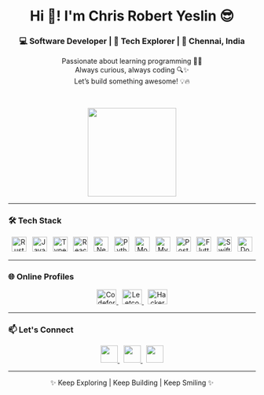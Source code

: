 <h1 align="center">Hi 👋! I'm Chris Robert Yeslin 😎</h1>

<h3 align="center">💻 Software Developer | 🚀 Tech Explorer | 📍 Chennai, India</h3>

<p align="center">  
  Passionate about learning programming 👨‍💻<br>
  Always curious, always coding 🔍✨<br>
  Let’s build something awesome! 💡🔥  
</p>

<br/>

<p align="center">
  <img src="https://media.giphy.com/media/v1.Y2lkPWVjZjA1ZTQ3ZXdubXZtMmxhbnVnNGEybHYyd3JxNnF6M2I1enRja25hZDFkOTA4bCZlcD12MV9naWZzX3NlYXJjaCZjdD1n/UlexC9HXTiNz2/giphy.gif" height="180" />
</p>

---

### 🛠️ Tech Stack

<p align="center">
  <img src="https://cdn.jsdelivr.net/gh/devicons/devicon/icons/rust/rust-original.svg" height="30" alt="Rust" />
  &nbsp;
  <img src="https://cdn.jsdelivr.net/gh/devicons/devicon/icons/javascript/javascript-original.svg" height="30" alt="JavaScript" />
  &nbsp;
  <img src="https://cdn.jsdelivr.net/gh/devicons/devicon/icons/typescript/typescript-original.svg" height="30" alt="TypeScript" />
  &nbsp;
  <img src="https://cdn.jsdelivr.net/gh/devicons/devicon/icons/react/react-original.svg" height="30" alt="React" />
  &nbsp;
  <img src="https://cdn.jsdelivr.net/gh/devicons/devicon/icons/nextjs/nextjs-original.svg" height="30" alt="Next.js" />
  &nbsp;
  <img src="https://cdn.jsdelivr.net/gh/devicons/devicon/icons/python/python-original.svg" height="30" alt="Python" />
  &nbsp;
  <img src="https://cdn.jsdelivr.net/gh/devicons/devicon/icons/mongodb/mongodb-original.svg" height="30" alt="MongoDB" />
  &nbsp;
  <img src="https://cdn.jsdelivr.net/gh/devicons/devicon/icons/mysql/mysql-original.svg" height="30" alt="MySQL" />
  &nbsp;
  <img src="https://cdn.jsdelivr.net/gh/devicons/devicon/icons/postgresql/postgresql-original.svg" height="30" alt="PostgreSQL" />
  &nbsp;
  <img src="https://cdn.jsdelivr.net/gh/devicons/devicon/icons/flutter/flutter-original.svg" height="30" alt="Flutter" />
  &nbsp;
  <img src="https://cdn.jsdelivr.net/gh/devicons/devicon/icons/swift/swift-original.svg" height="30" alt="Swift" />
  &nbsp;
  <img src="https://cdn.jsdelivr.net/gh/devicons/devicon/icons/docker/docker-original.svg" height="30" alt="Docker" />
</p>

---

### 🌐 Online Profiles

<p align="center">
  <a href="https://codeforces.com/profile/chris_robert" target="_blank">
    <img src="https://raw.githubusercontent.com/rahuldkjain/github-profile-readme-generator/master/src/images/icons/Social/codeforces.svg" height="30" width="40" alt="Codeforces" />
  </a>
  &nbsp;
  <a href="https://www.leetcode.com/chris_robert_yeslin" target="_blank">
    <img src="https://raw.githubusercontent.com/rahuldkjain/github-profile-readme-generator/master/src/images/icons/Social/leet-code.svg" height="30" width="40" alt="Leetcode" />
  </a>
  &nbsp;
  <a href="https://www.hackerearth.com/@robertchemsit201" target="_blank">
    <img src="https://raw.githubusercontent.com/rahuldkjain/github-profile-readme-generator/master/src/images/icons/Social/hackerearth.svg" height="30" width="40" alt="HackerEarth" />
  </a>
</p>

---

### 📫 Let's Connect

<p align="center">
  <a href="mailto:robertchemist2006@gmail.com" target="_blank">
    <img src="https://img.shields.io/static/v1?message=Gmail&logo=gmail&label=&color=D14836&logoColor=white&labelColor=&style=for-the-badge" height="35" />
  </a>
  &nbsp;
  <a href="https://www.linkedin.com/in/chris-robert-yeslin-3993a5291/" target="_blank">
    <img src="https://img.shields.io/static/v1?message=LinkedIn&logo=linkedin&label=&color=0077B5&logoColor=white&labelColor=&style=for-the-badge" height="35" />
  </a>
  &nbsp;
  <a href="https://www.instagram.com/yeslin_parker/" target="_blank">
    <img src="https://img.shields.io/static/v1?message=Instagram&logo=instagram&label=&color=E4405F&logoColor=white&labelColor=&style=for-the-badge" height="35" />
  </a>
</p>

---

<p align="center">✨ Keep Exploring | Keep Building | Keep Smiling ✨</p>
